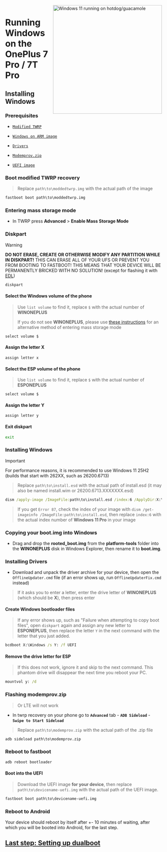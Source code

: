 <img align="right" src="https://github.com/n00b69/woa-op7/blob/main/op7.png" width="350" alt="Windows 11 running on hotdog/guacamole">

# Running Windows on the OnePlus 7 Pro / 7T Pro

## Installing Windows

### Prerequisites

- [`Modified TWRP`](https://github.com/n00b69/woa-op7/releases/tag/Recovery)

- [`Windows on ARM image`](https://arkt-7.github.io/woawin/)
  
- [`Drivers`](https://github.com/n00b69/woa-op7/releases/tag/Drivers)

- [`Modemprov.zip`](https://github.com/n00b69/woa-op7/releases/download/Files/modemprov.zip)

- [`UEFI image`](https://github.com/n00b69/woa-op7/releases/tag/UEFI)

### Boot modified TWRP recovery
> Replace `path\to\moddedtwrp.img` with the actual path of the image
```cmd
fastboot boot path\to\moddedtwrp.img
```

### Entering mass storage mode
- In TWRP press **Advanced** > **Enable Mass Storage Mode**

### Diskpart
> [!WARNING]
> **DO NOT ERASE, CREATE OR OTHERWISE MODIFY ANY PARTITION WHILE IN DISKPART!** THIS CAN ERASE ALL OF YOUR UFS OR PREVENT YOU FROM BOOTING TO FASTBOOT! THIS MEANS THAT YOUR DEVICE WILL BE PERMANENTLY BRICKED WITH NO SOLUTION! (except for flashing it with [EDL](edl.md))
```cmd
diskpart
```

#### Select the Windows volume of the phone
> Use `list volume` to find it, replace `$` with the actual number of **WINONEPLUS**
>
> If you do not see **WINONEPLUS**, please use [these instructions](troubleshooting.md#mass-storage-mode-does-not-work) for an alternative method of entering mass storage mode
```diskpart
select volume $
``` 

#### Assign the letter X
```diskpart
assign letter x
``` 

#### Select the ESP volume of the phone
> Use `list volume` to find it, replace `$` with the actual number of **ESPONEPLUS**
```diskpart
select volume $
``` 

#### Assign the letter Y
```diskpart
assign letter y
```

#### Exit diskpart
```cmd
exit
```

### Installing Windows
> [!Important]
> For performance reasons, it is recommended to use Windows 11 25H2 (builds that start with 262XX, such as 26200.6713)

> Replace `path\to\install.esd` with the actual path of install.esd (it may also be named install.wim or 26200.6713.XXXXXXX.esd)

```cmd
dism /apply-image /ImageFile:path\to\install.esd /index:6 /ApplyDir:X:\
```

> If you get `Error 87`, check the index of your image with `dism /get-imageinfo /ImageFile:path\to\install.esd`, then replace `index:6` with the actual index number of **Windows 11 Pro** in your image

### Copying your boot.img into Windows
- Drag and drop the **rooted_boot.img** from the **platform-tools** folder into the **WINONEPLUS** disk in Windows Explorer, then rename it to **boot.img**.

### Installing Drivers
- Download and unpack the driver archive for your device, then open the `OfflineUpdater.cmd` file (if an error shows up, run `OfflineUpdaterFix.cmd` instead)

> If it asks you to enter a letter, enter the drive letter of **WINONEPLUS** (which should be **X**), then press enter
  
#### Create Windows bootloader files
> If any error shows up, such as "Failure when attempting to copy boot files", open `diskpart` again and assign any new letter to **ESPONEPLUS**, then replace the letter `Y` in the next command with the letter that you just added.
```cmd
bcdboot X:\Windows /s Y: /f UEFI
```

#### Remove the drive letter for ESP
> If this does not work, ignore it and skip to the next command. This phantom drive will disappear the next time you reboot your PC.
```cmd
mountvol y: /d
```

### Flashing modemprov.zip
> Or LTE will not work
- In twrp recovery on your phone go to **`Advanced`** tab - **`ADB Sideload`** - **`Swipe to Start Sideload`**

> Replace `path\to\modemprov.zip` with the actual path of the .zip file
```cmd
adb sideload path\to\modemprov.zip
```

### Reboot to fastboot
```cmd
adb reboot bootloader
```

#### Boot into the UEFI
> Download the UEFI image **for your device**, then replace `path\to\devicename-uefi.img` with the actual path of the UEFI image.
```cmd
fastboot boot path\to\devicename-uefi.img
```

### Reboot to Android
Your device should reboot by itself after +- 10 minutes of waiting, after which you will be booted into Android, for the last step.

## [Last step: Setting up dualboot](dualboot-selection.md)

















